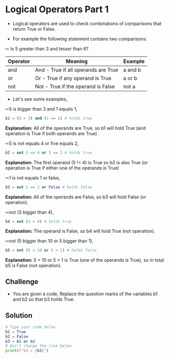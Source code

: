 # Logical Operators Part 1 

- Logical operators are used to check combinations of comparisons that return True or False.
 
- For example the following statement contains two comparisons: 
 
⇨ Is 5 greater than 3 and lesser than 6?

Operator | Meaning                              | Example
---------|--------------------------------------|-----------
and   	 |  And - True if all operands are True	| a and b
or	     |  Or - True if any operand is True	  |  a or b
not	     |  Not - True if the operand is False  | 	not a
 

- Let's see some examples,


⇨5 is bigger than 3 and 1 equals 1,

```py
b1 = (5 > 3) and (1 == 1) # holds true
```
**Explanation:** All of the operands are True, so b1 will hold True (and operation is True if both operands are True) .

 

⇨5 is not equals 4 or five equals 2,
```py
b2 = not 5 == 4 or 5 == 2 # holds true
```
**Explanation:** The first operand (5 != 4) is True so b2 is also True (or operation is True if either one of the operands is True)

 

⇨1 is not equals 1 or false,

```py
b3 = not 1 == 1 or False # holds false
```
**Explanation:** All of the operands are False, so b3 will hold False (or operation).

 

⇨not (3 bigger than 4),

```py
b4 = not (3 > 4) # holds true
```
**Explanation:** The operand is False, so b4 will hold True (not operation).

 

⇨not (5 bigger than 10 or 5 bigger than 1),

```py
b5 = not (5 > 10 or 5 > 1) # holds false
```
**Explanation:** 5 > 10 or 5 > 1 is True (one of the operands is True), so in total b5 is False (not operation).



## Challenge
- You are given a code, Replace the question marks of the variables b1 and b2 so that b3 holds True.

## Solution
```py
# Type your code below
b1 = True
b2 = False
b3 = b1 or b2
# Don't change the line below
print(f"b3 = {b3}")
```
